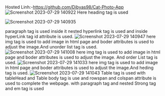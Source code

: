 Hosted Linh:-https://github.com/Dibyas98/Cat-Photo-App
![Screenshot 2023-07-29 140922](https://github.com/Dibyas98/Cat-Photo-App/assets/125633895/f9a317de-3787-4f27-9ebb-380dee60a88a)
Here heading tag is used


![Screenshot 2023-07-29 140935](https://github.com/Dibyas98/Cat-Photo-App/assets/125633895/9d14718f-e030-4bff-b868-f2429ee9e496)

paragraph tag is used inside it nested hyperlink tag is used and inside hyperLink tag id attribute is used.
![Screenshot 2023-07-29 140947](https://github.com/Dibyas98/Cat-Photo-App/assets/125633895/c2c3e1b3-db90-4895-a5f2-3708d242b814)
here img tag is used to add image in html page and boder attributes is used to adjust the image.And unorder list tag is used.
![Screenshot 2023-07-29 141008](https://github.com/Dibyas98/Cat-Photo-App/assets/125633895/9257ef98-538c-428e-99b8-271f50ac1d40)
here img tag is used to add image in html page and boder attributes is used to adjust the image. And order List tag is used.
![Screenshot 2023-07-29 141033](https://github.com/Dibyas98/Cat-Photo-App/assets/125633895/ccfcbe55-97da-4a9b-bb2a-e3c607d2d86d)
here img tag is used to add image in html page and boder attributes is used to adjust the image.And heding tag is used.
![Screenshot 2023-07-29 141043](https://github.com/Dibyas98/Cat-Photo-App/assets/125633895/e82759ab-6dd1-4b89-af06-5f90f52e3116)
Table tag is used with tableHead and Table body tag is use and rowspan and colspan attribute is used to complete the webpage. with paragraph tag and nested Strong tag and em tag is used
